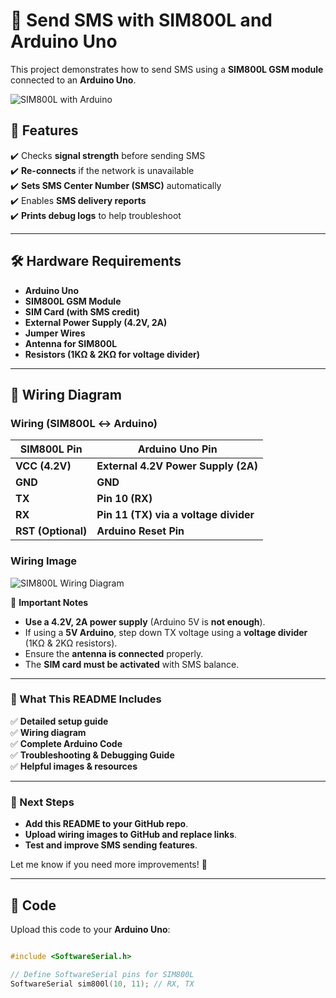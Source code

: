 # 📡 Send SMS with SIM800L and Arduino Uno

This project demonstrates how to send SMS using a **SIM800L GSM module** connected to an **Arduino Uno**.

![SIM800L with Arduino](https://projects.arduinocontent.cc/7d78f296-1c07-445f-96e1-eb0a231f8f1d.jpg)

## 🚀 Features
✔️ Checks **signal strength** before sending SMS  
✔️ **Re-connects** if the network is unavailable  
✔️ **Sets SMS Center Number (SMSC)** automatically  
✔️ Enables **SMS delivery reports**  
✔️ **Prints debug logs** to help troubleshoot  

---

## 🛠️ Hardware Requirements
- **Arduino Uno**
- **SIM800L GSM Module**
- **SIM Card (with SMS credit)**
- **External Power Supply (4.2V, 2A)**
- **Jumper Wires**
- **Antenna for SIM800L**
- **Resistors (1KΩ & 2KΩ for voltage divider)**

---

## 🔌 Wiring Diagram
### **Wiring (SIM800L ↔ Arduino)**
| **SIM800L Pin** | **Arduino Uno Pin** |
|---------------|------------------|
| **VCC (4.2V)** | **External 4.2V Power Supply (2A)** |
| **GND** | **GND** |
| **TX** | **Pin 10 (RX)** |
| **RX** | **Pin 11 (TX) via a voltage divider** |
| **RST (Optional)** | **Arduino Reset Pin** |

### **Wiring Image**
![SIM800L Wiring Diagram](https://projects.arduinocontent.cc/5b073429-78e0-40b3-8c65-bf3a46ca811e.jpg)

📌 **Important Notes**
- **Use a 4.2V, 2A power supply** (Arduino 5V is **not enough**).
- If using a **5V Arduino**, step down TX voltage using a **voltage divider** (1KΩ & 2KΩ resistors).
- Ensure the **antenna is connected** properly.
- The **SIM card must be activated** with SMS balance.


---

### **📌 What This README Includes**
✅ **Detailed setup guide**  
✅ **Wiring diagram**  
✅ **Complete Arduino Code**  
✅ **Troubleshooting & Debugging Guide**  
✅ **Helpful images & resources**  

---

### **🚀 Next Steps**
- **Add this README to your GitHub repo**.
- **Upload wiring images to GitHub and replace links**.
- **Test and improve SMS sending features**.

Let me know if you need more improvements! 🚀

---

## 📝 Code
Upload this code to your **Arduino Uno**:
```cpp

#include <SoftwareSerial.h>

// Define SoftwareSerial pins for SIM800L
SoftwareSerial sim800l(10, 11); // RX, TX

